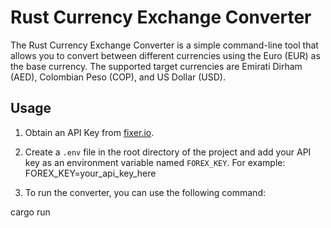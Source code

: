 # Rust Currency Exchange Converter

The Rust Currency Exchange Converter is a simple command-line tool that allows you to convert between different currencies using the Euro (EUR) as the base currency. The supported target currencies are Emirati Dirham (AED), Colombian Peso (COP), and US Dollar (USD).

## Usage

1. Obtain an API Key from [fixer.io](https://fixer.io).

2. Create a `.env` file in the root directory of the project and add your API key as an environment variable named `FOREX_KEY`. For example: FOREX_KEY=your_api_key_here

3. To run the converter, you can use the following command:

cargo run <currency>
